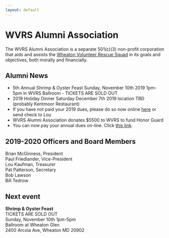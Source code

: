 ```yaml
---
layout: default
---
```


<h1 class="sr-only">WVRS Alumni Association</h1>
<p>The WVRS Alumni Association is a separate 501(c)(3) non-profit corporation that aids and assists the <a href="https://wvrs.org" target="_blank">Wheaton Volunteer Rescue Squad</a> in its goals and objectives, both morally and financially.</p>

<h2 class="h4">Alumni News</h2>
<ul>
<li>5th Annual Shrimp & Oyster Feast Sunday, November 10th 2019 1pm-5pm in WVRS Ballroom - TICKETS ARE SOLD OUT</li>
<li>2019 Holiday Dinner Saturday December 7th 2019 location TBD (probably Kentmoor Restaurant)</li>
<li>If you have not paid your 2019 dues, please do so now online <a href="{{ '/donate/' | relative_url }}">here</a> or send check to Lou</li>
<li>WVRS Alumni Association donates $5500 to WVRS to fund Honor Guard</li>
<li>You can now pay your annual dues on-line.  Click <a href="{{ '/member-dues/' | relative_url }}">this link</a>.</li>
</ul>

<h2 class="h4">2019-2020 Officers and Board Members</h2>
Brian McGinness, President
<br />Paul Friedlander, Vice-President
<br />Lou Kaufman, Treasurer
<br />Pat Patterson, Secretary
<br />Bob Lawson
<br />Bill Tedrow

<h2 class="h4">Next event</h2>
<strong>Shrimp & Oyster Feast</strong>
<br />TICKETS ARE SOLD OUT
<br />Sunday, November 10th 1pm-5pm
<br />Ballroom at Wheaton Glen
<br />2400 Arcola Ave, Wheaton MD 20902
<!--<br /><a href="{{ '/events/2019-shrimp-and-oyster' | relative_url }}">Tickets</a>
